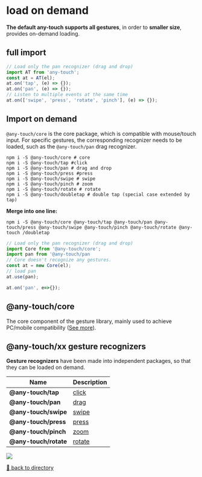 # load on demand

**The default any-touch supports all gestures**, in order to **smaller size**, provides on-demand loading.

## full import

````javascript
// Load only the pan recognizer (drag and drop)
import AT from 'any-touch';
const at = AT(el);
at.on('tap', (e) => {});
at.on('pan', (e) => {});
// Listen to multiple events at the same time
at.on(['swipe', 'press', 'rotate', 'pinch'], (e) => {});
````

## Import on demand

`@any-touch/core` is the core package, which is compatible with mouse/touch input. For specific gestures, the corresponding recognizer needs to be loaded, such as the `@any-touch/pan` drag recognizer.

```shell
npm i -S @any-touch/core # core
npm i -S @any-touch/tap #click
npm i -S @any-touch/pan # drag and drop
npm i -S @any-touch/press #press
npm i -S @any-touch/swipe # swipe
npm i -S @any-touch/pinch # zoom
npm i -S @any-touch/rotate # rotate
npm i -S @any-touch/doubletap # double tap (special case extended by tap)
````

**Merge into one line:**

```shell
npm i -S @any-touch/core @any-touch/tap @any-touch/pan @any-touch/press @any-touch/swipe @any-touch/pinch @any-touch/rotate @any-touch /doubletap
````

````javascript
// Load only the pan recognizer (drag and drop)
import Core from '@any-touch/core';
import pan from '@any-touch/pan
// Core doesn't recognize any gestures.
const at = new Core(el);
// load pan
at.use(pan);

at.on('pan', e=>{});
````

## @any-touch/core

The core component of the gesture library, mainly used to achieve PC/mobile compatibility ([See more](../packages/core/README.md)).

## @any-touch/xx gesture recognizers

**Gesture recognizers** have been made into independent packages, so that they can be loaded on demand.

| Name | Description |
| --- | --- |
| **@any-touch/tap** | [click](../packages/tap/README.md) |
| **@any-touch/pan** | [drag](../packages/pan/README.md) |
| **@any-touch/swipe** | [swipe](../packages/swipe/README.md) |
| **@any-touch/press** | [press](../packages/press/README.md) |
| **@any-touch/pinch** | [zoom](../packages/pinch/README.md) |
| **@any-touch/rotate** | [rotate](../packages/rotate/README.md) |

![](https://p3-juejin.byteimg.com/tos-cn-i-k3u1fbpfcp/1fa1a4dae46047d58b371e8ff1704dc8~tplv-k3u1fbpfcp-zoom-1.image)



[:rocket: back to directory](../README.md#directory)